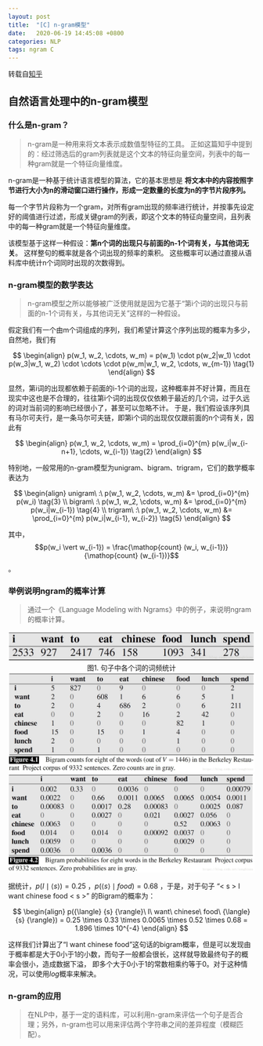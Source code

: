 ```yaml
---
layout: post
title:  "[C] n-gram模型"
date:   2020-06-19 14:45:08 +0800
categories: NLP
tags: ngram C
---
```


转载自[知乎](https://zhuanlan.zhihu.com/p/32829048)

## 自然语言处理中的n-gram模型
### 什么是n-gram？
> n-gram是一种用来将文本表示成数值型特征的工具。
> 正如这篇知乎中提到的：经过筛选后的gram列表就是这个文本的特征向量空间，列表中的每一种gram就是一个特征向量维度。

n-gram是一种基于统计语言模型的算法，它的基本思想是 **将文本中的内容按照字节进行大小为n的滑动窗口进行操作，形成一定数量的长度为n的字节片段序列。**

每一个字节片段称为一个gram，对所有gram出现的频率进行统计，并按事先设定好的阈值进行过滤，形成关键gram的列表，即这个文本的特征向量空间，且列表中的每一种gram就是一个特征向量维度。

该模型基于这样一种假设：**第n个词的出现只与前面的n-1个词有关，与其他词无关**。
这样整句的概率就是各个词出现的频率的乘积。
这些概率可以通过直接从语料库中统计n个词同时出现的次数得到。




### n-gram模型的数学表达
> n-gram模型之所以能够被广泛使用就是因为它基于“第i个词的出现只与前面的n-1个词有关，与其他词无关”这样的一种假设。

假定我们有一个由m个词组成的序列，我们希望计算这个序列出现的概率为多少，自然地，我们有

$$
\begin{align}
p(w_1, w_2, \cdots, w_m) = p(w_1) \cdot p(w_2|w_1) \cdot p(w_3|w_1, w_2) \cdot \cdots \cdot p(w_m|w_1, w_2, \cdots, w_{m-1}) \tag{1}
\end{align}
$$

显然，第i词的出现都依赖于前面的i-1个词的出现，这种概率并不好计算，而且在现实中这也是不合理的，往往第i个词的出现仅仅依赖于最近的几个词，过于久远的词对当前词的影响已经很小了，甚至可以忽略不计。
于是，我们假设该序列具有马尔可夫行，是一条马尔可夫链，即第i个词的出现仅仅跟前面的n个词有关，因此有

$$
\begin{align}
p(w_1, w_2, \cdots, w_m) = \prod_{i=0}^{m} p(w_i|w_{i-n+1}, \cdots, w_{i-1}) \tag{2}
\end{align}
$$

特别地，一般常用的n-gram模型为unigram、bigram、trigram，它们的数学概率表达为

$$
\begin{align}
unigram\ :\ p(w_1, w_2, \cdots, w_m) &= \prod_{i=0}^{m} p(w_i) \tag{3} \\
bigram\ :\ p(w_1, w_2, \cdots, w_m) &= \prod_{i=0}^{m} p(w_i|w_{i-1}) \tag{4} \\
trigram\ :\ p(w_1, w_2, \cdots, w_m) &= \prod_{i=0}^{m} p(w_i|w_{i-1}, w_{i-2}) \tag{5}
\end{align}
$$

其中，$$p(w_i \vert w_{i-1}) = \frac{\mathop{count} (w_i, w_{i-1})}{\mathop{count} (w_{i-1})}$$ 。

### 举例说明ngram的概率计算
> 通过一个《Language Modeling with Ngrams》中的例子，来说明ngram的概率计算。

<div align="center"><img src="../image/n-gram1.jpeg"></div>

<div align="center">图1. 句子中各个词的词频统计</div>

<div align="center"><img src="../image/n-gram2.jpeg"></div>

<div align="center"><img src="../image/n-gram3.jpeg"></div>


据统计，$p(I \mid {\langle} {s} {\rangle}) = 0.25$ ，$p({\langle} {s} {\rangle} \mid food) = 0.68$ ，于是，对于句子 “< s > I want chinese food < s >” 的Bigram的概率为：

$$
\begin{align}
p({\langle} {s} {\rangle}\ I\ want\ chinese\ food\ {\langle} {s} {\rangle}) = 0.25 \times 0.33 \times 0.0065 \times 0.52 \times 0.68 = 1.896 \times 10^{-4}
\end{align}
$$

这样我们计算出了“I want chinese food”这句话的bigram概率，但是可以发现由于概率都是大于0小于1的小数，而句子一般都会很长，这样就导致最终句子的概率会很小，造成数据下溢，
即多个大于0小于1的常数相乘约等于0。对于这种情况，可以使用$log$概率来解决。


### n-gram的应用
> 在NLP中，基于一定的语料库，可以利用n-gram来评估一个句子是否合理；另外，n-gram也可以用来评估两个字符串之间的差异程度（模糊匹配）。
































